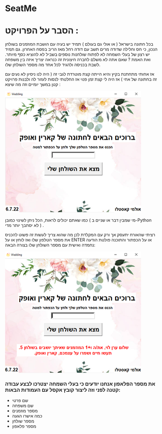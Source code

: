 # SeatMe

# הסבר על הפרויקט :

בכל חתונה בישראל ( או אולי גם בעולם ) 
תמיד יש בעיה עם הושבת המוזמנים בשולחן הנכון, כי חס וחלילה שדודה מרים תשב עם דודה רחל מאז הריב בפסח האחרון.
גם תמיד יש רצון של בעלי השמחה לא לפתוח שולחנות נוספים בשביל לא להוציא כסף מיותר. 
ואת האמת ? שאם אתה לא משלם לחברה חיצונית זה כנראה יצריך איזה בין משפחה לשבת בכניסה ולהגיד לכל אחד מה מספר השולחן שלו.

אז אחותי מתחתנת בקיץ והיא הייתה קצת מוטרדת לגבי זה ( היה לנו ניסיון לא נעים עם זה בחתונה של אחי ) 
אז היה לי קצת זמן פנוי אז החלטתי לנסות לעזור לה ולבנות פרויקט קטן במשך יומיים וזה מה שיצא : 

 <img src="files/program_screenshot/screen_1.png" width = 450 height = 400 > 

כמו שאתם יכולים לראות, הכל ניתן לשינוי כמובן ( מי שמבין דבר או שניים ב-Python לא יסתבך יותר מדי ) .

רציתי שהאורח יתעסק אך ורק עם המקלדת לכן מה שהוא צריך לעשות זה פשוט להכניס את מספר הטלפון שלו ואז לוחץ או על ENTER או על הכפתור והתוכנה פולטת הודעה נחמדה ואישית עם מספר השולחן שלו בצורה הבאה:

<img src="files/program_screenshot/message_box.png" width = 450 height = 400 > 

### את מספר הפלאפון אנחנו יודעים כי בעלי השמחה יצטרכו לבצע עבודה קטנה לפני וזה ליצור קובץ אקסל עם העמודות הבאות:

* שם פרטי 
* שם משפחה 
* מספר מוזמנים
* כמה אישרו הגעה
* מספר שולחן
* מספר פלאפון


